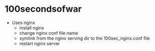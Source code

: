 # 100secondsofwar

- Uses nginx
  - install nginx
  - change nginx conf file name
  - symlink from the nginx serving dir to the 100sec_nginx.conf file
  - restart nginx server
